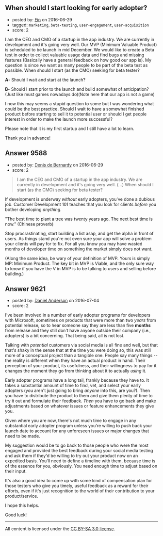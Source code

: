 ## When should I start looking for early adopter?

- posted by: [Ein](https://stackexchange.com/users/8349405/ein) on 2016-06-29
- tagged: `marketing`, `beta-testing`, `user-engagement`, `user-acquisition`
- score: 2

I am the CEO and CMO of a startup in the app industry. We are currently in development and it's going very well. Our MVP (Minimum Valuable Product) is scheduled to be launch in mid December. We would like to create a Beta test in order to collect valuable usage data and find bugs and missing features (Basically have a general feedback on how good our app is). 
My question is since we want as many people to be part of the beta test as possible. When should I start (as the CMO) seeking for beta tester? 

**A**- Should I wait and start at the launch? 

**B**- Should I start prior to the launch and build somewhat of anticipation? (Just like must games nowadays do)(Note here that our app is not a game)

I now this may seems a stupid question to some but I was wondering what could be the best practice. Should I wait to have a somewhat finished product before starting to sell it to potential user or should I get people interest in order to make the launch more successful?

Please note that it is my first startup and I still have a lot to learn.

Thank you in advance!
 


## Answer 9588

- posted by: [Denis de Bernardy](https://stackexchange.com/users/182468/denis-de-bernardy) on 2016-06-29
- score: 2

> I am the CEO and CMO of a startup in the app industry. We are currently in development and it's going very well. (...) When should I start (as the CMO) seeking for beta tester?

If development is underway _without_ early adopters, you've done a dubious job. Customer Development 101 teaches that you look for clients _before_ you bother developing _anything_.

"The best time to plant a tree was twenty years ago. The next best time is now." (Chinese proverb)

Stop procrastinating, start building a list asap, and get the alpha in front of users. As things stand you're not even sure your app will solve a problem your clients will pay for to fix. For all you know you may have wasted months of developer time on something the market simply does not want.

(Along the same idea, be wary of your definition of MVP. Yours is simply MP: Minimum Product. The key bit in MVP is Viable, and the only sure way to know if you have the V in MVP is to be talking to users and selling before building.)


## Answer 9621

- posted by: [Daniel Anderson](https://stackexchange.com/users/8398759/daniel-anderson) on 2016-07-04
- score: 2

I've been involved in a number of early adopter programs for developers with Microsoft, sometimes on products that were more than two *years* from potential release, so to hear someone say they are less than five **months** from release and they still don't have anyone outside their company (i.e., adopters) is a bit concerning.  That being said, all is not lost.

Talking with *potential* customers via social media is all fine and well, but that that's shaky in the sense that at the time you were doing so, this was still more of a conceptual project than a tangible one.  People say many things -- the reality is different when they have an actual product in hand.  Their perception of your product, its usefulness, and their willingness to pay for it changes the moment they go from thinking about it to actually *using* it.

Early adopter programs have a long tail, frankly because they have to.  It takes a substantial amount of time to find, vet, and select your early adopters (you aren't just going to bring *anyone* into this, are you?).  Then you have to distribute the product to them and give them plenty of time to try it out and formulate their feedback.  *Then* you have to go back and make adjustments based on whatever issues or feature enhancements they give you.

Given where you are now, there's not much time to engage in any substantial early adopter program unless you're willing to push back your launch date to account for any unforeseen issues or major changes that need to be made.

My suggestion would be to go back to those people who were the most engaged and provided the best feedback during your social media testing and ask them if they'd be willing to try out your product now on an expedited basis.  You'll need to define a timeline with them, because time is of the essence for you, obviously.  You need enough time to adjust based on their input.

It's also a good idea to come up with some kind of compensation plan for those testers who give you timely, useful feedback as a reward for their efforts, even if it's just recognition to the world of their contribution to your product/service.

I hope this helps.

Good luck!



---

All content is licensed under the [CC BY-SA 3.0 license](https://creativecommons.org/licenses/by-sa/3.0/).
